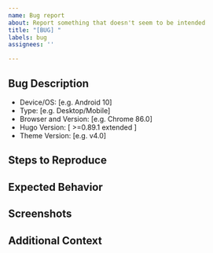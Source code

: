 ```yaml
---
name: Bug report
about: Report something that doesn't seem to be intended
title: "[BUG] "
labels: bug
assignees: ''

---
```


<!--
  ## READ BEFORE OPENING ISSUES
  - Please fill the template below
  - Use the Discussions section to ask for assistance: https://github.com/pacollins/calligraphy/discussions
  - Search for previous issues/ pull requests
-->

## Bug Description
<!-- A clear and concise description of what the bug is. -->

- Device/OS: [e.g. Android 10]
- Type: [e.g. Desktop/Mobile]
- Browser and Version: [e.g. Chrome 86.0]
- Hugo Version: [ >=0.89.1 extended ]
- Theme Version: [e.g. v4.0]

## Steps to Reproduce
<!--
  1. Go to '...'
  2. Click on '....'
  3. Scroll down to '....'
  4. See error
-->

## Expected Behavior
<!-- A clear and concise description of what you expected to happen. -->

## Screenshots
<!--
  If applicable, add screenshots to help explain your problem.

  You can use `Windows+Shift+S` or `Control+Command+Shift+5` to add a screenshot to your clipboard and then paste it here.
-->

## Additional Context
<!--Add any other context about the problem here. -->
